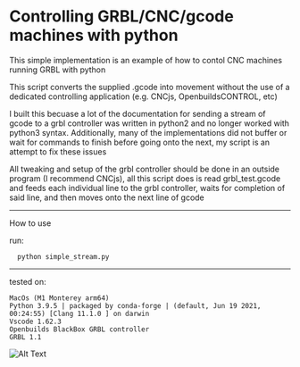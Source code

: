 # Controlling GRBL/CNC/gcode machines with python

This simple implementation is an example of how to contol CNC machines running GRBL with python 

This script converts the supplied .gcode into movement without the use of a dedicated controlling application (e.g. CNCjs, OpenbuildsCONTROL, etc)

I built this becuase a lot of the documentation for sending a stream of gcode to a grbl controller was written in python2 and no longer worked with python3 syntax. Additionally, many of the implementations did not buffer or wait for commands to finish before going onto the next, my script is an attempt to fix these issues

All tweaking and setup of the grbl controller should be done in an outside program (I recommend CNCjs), all this script does is read grbl_test.gcode and feeds each individual line to the grbl controller, waits for completion of said line, and then moves onto the next line of gcode

---------------------------------------------------------------

How to use

run:
```
  python simple_stream.py
```

---------------------------------------------------------------

tested on:

```
MacOs (M1 Monterey arm64)
Python 3.9.5 | packaged by conda-forge | (default, Jun 19 2021, 00:24:55) [Clang 11.1.0 ] on darwin
Vscode 1.62.3
Openbuilds BlackBox GRBL controller
GRBL 1.1
```

![Alt Text](https://github.com/Sam-Freitas/python_to_GRBL/blob/main/readme_deps/9EC680F1-AE1E-4AD0-9828-93B54D571714%20(1).gif)
